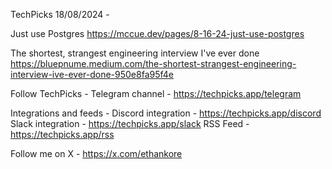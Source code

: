 TechPicks 18/08/2024 -

Just use Postgres
https://mccue.dev/pages/8-16-24-just-use-postgres

The shortest, strangest engineering interview I've ever done
https://bluepnume.medium.com/the-shortest-strangest-engineering-interview-ive-ever-done-950e8fa95f4e

Follow TechPicks -
Telegram channel - https://techpicks.app/telegram

Integrations and feeds -
Discord integration - https://techpicks.app/discord
Slack integration - https://techpicks.app/slack
RSS Feed - https://techpicks.app/rss

Follow me on X - https://x.com/ethankore